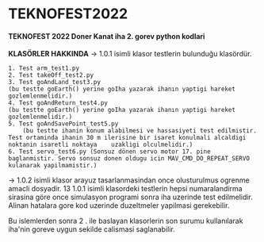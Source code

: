 # TEKNOFEST2022
#### TEKNOFEST 2022 Doner Kanat iha 2. gorev python kodlari

**KLASÖRLER HAKKINDA**
-> 1.0.1 isimli klasor testlerin bulunduğu klasördür. 

    1. Test arm_test1.py
    2. Test takeOff_test2.py
    3. Test goAndLand_test3.py
    (bu testte goEarth() yerine goIha yazarak ihanın yaptigi hareket gozlemlenmelidir.)
    4. Test goAndReturn_test4.py 
    (bu testte goEarth() yerine goIha yazarak ihanın yaptigi hareket gozlemlenmelidir.)
    5. Test goAndSavePoint_test5.py   
        (bu testte ihanin konum alabilmesi ve hassasiyeti test edilmistir. Test ortaminda ihanin 30 m ilerisine bir isaret konulmali alcaldigi noktanin isaretli noktaya    uzakligi olculmelidir.)
    6. Test servo_test6.py (Sonsuz dönen servo motor 17. pine baglanmistir. Servo sonsuz donen oldugu icin MAV_CMD_DO_REPEAT_SERVO kulanarak yapilmamistir.)
    
-> 1.0.2 isimli klasor arayuz tasarlanmasindan once olusturulmus ogrenme amacli dosyadir.
    13
1.0.1 isimli klasordeki testlerin hepsi numaralandirma sirasina göre once simulasyon programi sonra iha uzerinde test edilmelidir.
Alinan hatalara gore kod uzerinde duzeltmeler yapilmasi gerekebilir.

Bu islemlerden sonra 2 . ile baslayan klasorlerin son surumu kullanılarak iha'nin goreve uygun sekilde calismasi saglanabilir.
